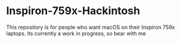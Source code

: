 # Inspiron-759x-Hackintosh
This repository is for people who want macOS on their Inspiron 759x laptops.
its currently a work in progress, so bear with me
